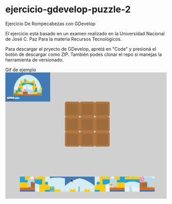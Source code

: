 # ejercicio-gdevelop-puzzle-2
Ejercicio De Rompecabezas con GDevelop

El ejercicio está basado en un examen realizado en la Universidad Nacional de José C. Paz Para la materia Recursos Tecnológicos.


Para descargar el pryecto de GDevelop, apretá en "Code" y presioná el botón de descargar como ZIP. También podes clonar el repo si manejas la herramienta de versionado.


Gif de ejemplo
![alt text](https://github.com/ignacioabadietalleres/ejercicio-gdevelop-puzzle-2/blob/master/gdevelop.gif?raw=true)